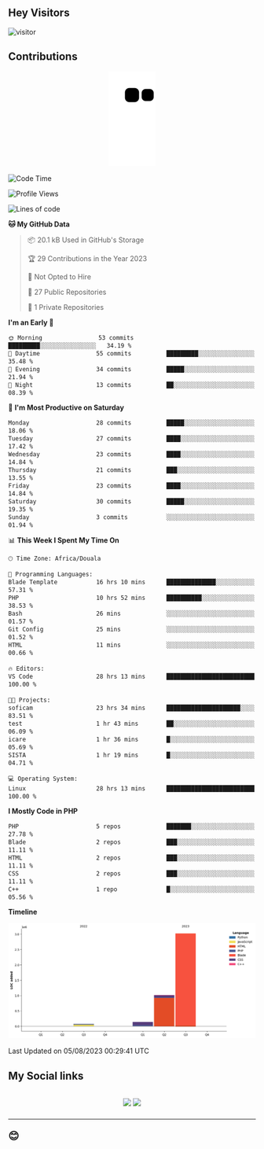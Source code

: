 ## Hey Visitors
![visitor](https://profile-counter.glitch.me/Fotsingboris/count.svg)

## Contributions
<p align="center">
  <img src="https://raw.githubusercontent.com/Fotsingboris/Fotsingboris/output/github-contribution-grid-snake.svg" />
</p>

<!--START_SECTION:waka-->
![Code Time](http://img.shields.io/badge/Code%20Time-486%20hrs%2044%20mins-blue)

![Profile Views](http://img.shields.io/badge/Profile%20Views-0-blue)

![Lines of code](https://img.shields.io/badge/From%20Hello%20World%20I%27ve%20Written-4.2%20million%20lines%20of%20code-blue)

**🐱 My GitHub Data** 

> 📦 20.1 kB Used in GitHub's Storage 
 > 
> 🏆 29 Contributions in the Year 2023
 > 
> 🚫 Not Opted to Hire
 > 
> 📜 27 Public Repositories 
 > 
> 🔑 1 Private Repositories 
 > 
**I'm an Early 🐤** 

```text
🌞 Morning                53 commits          █████████░░░░░░░░░░░░░░░░   34.19 % 
🌆 Daytime                55 commits          █████████░░░░░░░░░░░░░░░░   35.48 % 
🌃 Evening                34 commits          █████░░░░░░░░░░░░░░░░░░░░   21.94 % 
🌙 Night                  13 commits          ██░░░░░░░░░░░░░░░░░░░░░░░   08.39 % 
```
📅 **I'm Most Productive on Saturday** 

```text
Monday                   28 commits          █████░░░░░░░░░░░░░░░░░░░░   18.06 % 
Tuesday                  27 commits          ████░░░░░░░░░░░░░░░░░░░░░   17.42 % 
Wednesday                23 commits          ████░░░░░░░░░░░░░░░░░░░░░   14.84 % 
Thursday                 21 commits          ███░░░░░░░░░░░░░░░░░░░░░░   13.55 % 
Friday                   23 commits          ████░░░░░░░░░░░░░░░░░░░░░   14.84 % 
Saturday                 30 commits          █████░░░░░░░░░░░░░░░░░░░░   19.35 % 
Sunday                   3 commits           ░░░░░░░░░░░░░░░░░░░░░░░░░   01.94 % 
```


📊 **This Week I Spent My Time On** 

```text
🕑︎ Time Zone: Africa/Douala

💬 Programming Languages: 
Blade Template           16 hrs 10 mins      ██████████████░░░░░░░░░░░   57.31 % 
PHP                      10 hrs 52 mins      ██████████░░░░░░░░░░░░░░░   38.53 % 
Bash                     26 mins             ░░░░░░░░░░░░░░░░░░░░░░░░░   01.57 % 
Git Config               25 mins             ░░░░░░░░░░░░░░░░░░░░░░░░░   01.52 % 
HTML                     11 mins             ░░░░░░░░░░░░░░░░░░░░░░░░░   00.66 % 

🔥 Editors: 
VS Code                  28 hrs 13 mins      █████████████████████████   100.00 % 

🐱‍💻 Projects: 
soficam                  23 hrs 34 mins      █████████████████████░░░░   83.51 % 
test                     1 hr 43 mins        ██░░░░░░░░░░░░░░░░░░░░░░░   06.09 % 
icare                    1 hr 36 mins        █░░░░░░░░░░░░░░░░░░░░░░░░   05.69 % 
SISTA                    1 hr 19 mins        █░░░░░░░░░░░░░░░░░░░░░░░░   04.71 % 

💻 Operating System: 
Linux                    28 hrs 13 mins      █████████████████████████   100.00 % 
```

**I Mostly Code in PHP** 

```text
PHP                      5 repos             ███████░░░░░░░░░░░░░░░░░░   27.78 % 
Blade                    2 repos             ███░░░░░░░░░░░░░░░░░░░░░░   11.11 % 
HTML                     2 repos             ███░░░░░░░░░░░░░░░░░░░░░░   11.11 % 
CSS                      2 repos             ███░░░░░░░░░░░░░░░░░░░░░░   11.11 % 
C++                      1 repo              █░░░░░░░░░░░░░░░░░░░░░░░░   05.56 % 
```



**Timeline**

![Lines of Code chart](https://raw.githubusercontent.com/Fotsingboris/Fotsingboris/main/assets/bar_graph.png)


 Last Updated on 05/08/2023 00:29:41 UTC
<!--END_SECTION:waka-->

<h2>My Social links <h2>
<p align="center">
   <a href="https://linkedin.com/in/Fotsingboris-Mathieu"><img src="https://img.shields.io/badge/linkedin-%230077B5.svg?style=for-the-badge&logo=linkedin&logoColor=white"></a>
   <a href="https://instagram.com/Fotsingboris"><img src="https://img.shields.io/badge/instagram-%23E4405F.svg?style=for-the-badge&logo=Instagram&logoColor=white"></a>
  </p>
<hr>
😊
